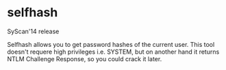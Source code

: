 selfhash
========

SyScan'14 release


Selfhash allows you to get password hashes of the current user.
This tool doesn't requere high privileges i.e. SYSTEM,
but on another hand it returns NTLM Challenge Response, so you could crack it later.
